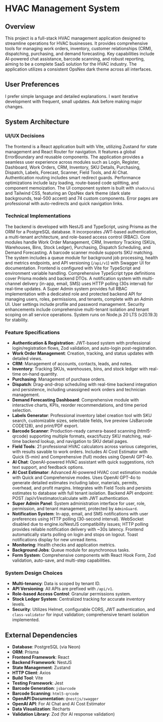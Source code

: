 # HVAC Management System

## Overview
This project is a full-stack HVAC management application designed to streamline operations for HVAC businesses. It provides comprehensive tools for managing work orders, inventory, customer relationships (CRM), dispatching, purchasing, and demand forecasting. Key capabilities include AI-powered chat assistance, barcode scanning, and robust reporting, aiming to be a complete SaaS solution for the HVAC industry. The application utilizes a consistent OpsNex dark theme across all interfaces.

## User Preferences
I prefer simple language and detailed explanations. I want iterative development with frequent, small updates. Ask before making major changes.

## System Architecture

### UI/UX Decisions
The frontend is a React application built with Vite, utilizing Zustand for state management and React Router for navigation. It features a global ErrorBoundary and reusable components. The application provides a seamless user experience across modules such as Login, Register, Dashboard, Work Orders, CRM, Inventory, SKU Details, Purchasing, Dispatch, Labels, Forecast, Scanner, Field Tools, and AI Chat. Authentication routing includes smart redirect guards. Performance optimizations include lazy loading, route-based code splitting, and component memoization. The UI component system is built with `shadcn/ui` and Tailwind CSS, featuring an OpsNex dark theme (dark slate backgrounds, teal-500 accent) and 74 custom components. Error pages are professional with auto-redirects and quick navigation links.

### Technical Implementations
The backend is developed with NestJS and TypeScript, using Prisma as the ORM for a PostgreSQL database. It incorporates JWT-based authentication, a multi-tenant architecture, and role-based access control (RBAC). Core modules handle Work Order Management, CRM, Inventory Tracking (SKUs, Warehouses, Bins, Stock Ledger), Purchasing, Dispatch Scheduling, and Demand Forecasting. A barcode scanner module supports SKU matching. The system includes a queue module for background job processing, health and metrics endpoints, and API versioning (`/api/v1`) with Swagger UI for documentation. Frontend is configured with Vite for TypeScript and environment variable handling. Comprehensive TypeScript type definitions cover Prisma models and backend DTOs. A notification system with multi-channel delivery (in-app, email, SMS) uses HTTP polling (30s interval) for real-time updates. A Super Admin system provides full RBAC implementation with a dedicated role and protected backend API for managing users, roles, permissions, and tenants, complete with an Admin UI. User settings include profile and password management. Security enhancements include comprehensive multi-tenant isolation and tenant scoping on all service operations. System runs on Node.js 20 LTS (v20.19.3) for stability.

### Feature Specifications
- **Authentication & Registration**: JWT-based system with professional login/registration flows, Zod validation, and auto-login post-registration.
- **Work Order Management**: Creation, tracking, and status updates with detailed views.
- **CRM**: Management of accounts, contacts, leads, and notes.
- **Inventory**: Tracking SKUs, warehouses, bins, and stock ledger with real-time on-hand quantity.
- **Purchasing**: Management of purchase orders.
- **Dispatch**: Drag-and-drop scheduling with real-time backend integration and persistence, including unassigned work orders and technician management.
- **Demand Forecasting Dashboard**: Comprehensive module with interactive charts, KPIs, reorder recommendations, and time period selection.
- **Labels Generator**: Professional inventory label creation tool with SKU search, customizable sizes, selectable fields, live preview (JsBarcode CODE128), and print/PDF export.
- **Barcode Scanner**: Production-ready camera-based scanning (html5-qrcode) supporting multiple formats, exact/fuzzy SKU matching, real-time backend lookup, and navigation to SKU detail pages.
- **Field Tools**: 21 professional HVAC calculators across various categories, with results savable to work orders. Includes AI Cost Estimator with Quick (5-min) and Comprehensive (full) modes using OpenAI GPT-4o.
- **AI Chat**: OpenAI-powered HVAC assistant with quick suggestions, rich text support, and feedback options.
- **AI Cost Estimator**: Advanced AI-powered HVAC cost estimation module with Quick and Comprehensive modes. Uses OpenAI GPT-4o to generate detailed estimates including labor, materials, permits, overhead, and profit margins. Integrates with Field Tools and persists estimates to database with full tenant isolation. Backend API endpoint: POST /api/v1/estimator/calculate with JWT authentication.
- **Super Admin Panel**: System administration interface for user, role, permission, and tenant management, protected by `AdminGuard`.
- **Notification System**: In-app, email, and SMS notifications with user preferences using HTTP polling (30-second interval). WebSocket disabled due to engine.io/NestJS compatibility issues; HTTP polling provides reliable notification delivery with ~30s latency. Frontend automatically starts polling on login and stops on logout. Toast notifications display for new unread items.
- **Monitoring**: Health checks and application metrics.
- **Background Jobs**: Queue module for asynchronous tasks.
- **Form System**: Comprehensive components with React Hook Form, Zod validation, auto-save, and multi-step capabilities.

### System Design Choices
- **Multi-tenancy**: Data is scoped by tenant ID.
- **API Versioning**: All APIs are prefixed with `/api/v1`.
- **Role-based Access Control**: Granular permissions system.
- **Stock Ledger System**: Centralized tracking for accurate inventory levels.
- **Security**: Utilizes Helmet, configurable CORS, JWT authentication, and `class-validator` for input validation; comprehensive tenant isolation implemented.

## External Dependencies

- **Database**: PostgreSQL (via Neon)
- **ORM**: Prisma
- **Frontend Framework**: React
- **Backend Framework**: NestJS
- **State Management**: Zustand
- **HTTP Client**: Axios
- **Build Tool**: Vite
- **Testing Framework**: Jest
- **Barcode Generation**: `jsbarcode`
- **Barcode Scanning**: `html5-qrcode`
- **OpenAPI Documentation**: `@nestjs/swagger`
- **OpenAI API**: For AI Chat and AI Cost Estimator
- **Data Visualization**: Recharts
- **Validation Library**: Zod (for AI response validation)